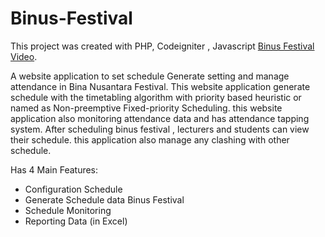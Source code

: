 # Binus-Festival

This project was created with PHP, Codeigniter , Javascript
[Binus Festival Video](https://goo.gl/x1Upwe).

A website application to set schedule Generate setting and manage attendance in Bina Nusantara Festival.  This website application generate schedule with the  timetabling algorithm with priority based heuristic or named as  Non-preemptive Fixed-priority Scheduling. this website application also monitoring attendance data and has attendance tapping system. After scheduling binus festival , lecturers and students can view their schedule. this application also manage any clashing with other schedule.

Has 4 Main Features:
- Configuration Schedule
- Generate Schedule data Binus Festival
- Schedule Monitoring
- Reporting Data (in Excel)



